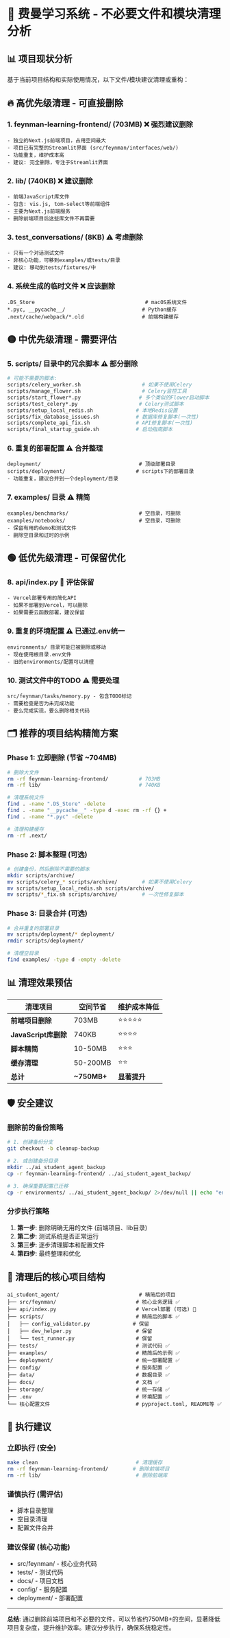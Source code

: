 # 🧹 费曼学习系统 - 不必要文件和模块清理分析

## 📊 项目现状分析

基于当前项目结构和实际使用情况，以下文件/模块建议清理或重构：

## 🔥 **高优先级清理 - 可直接删除**

### 1. **feynman-learning-frontend/ (703MB)** ❌ **强烈建议删除**
```
- 独立的Next.js前端项目，占用空间最大
- 项目已有完整的Streamlit界面 (src/feynman/interfaces/web/)
- 功能重复，维护成本高
- 建议: 完全删除，专注于Streamlit界面
```

### 2. **lib/ (740KB)** ❌ **建议删除**
```
- 前端JavaScript库文件
- 包含: vis.js, tom-select等前端组件
- 主要为Next.js前端服务
- 删除前端项目后这些库文件不再需要
```

### 3. **test_conversations/ (8KB)** ⚠️ **考虑删除**
```
- 只有一个对话测试文件
- 非核心功能，可移到examples/或tests/目录
- 建议: 移动到tests/fixtures/中
```

### 4. **系统生成的临时文件** ❌ **应该删除**
```
.DS_Store                                    # macOS系统文件
*.pyc, __pycache__/                         # Python缓存
.next/cache/webpack/*.old                   # 前端构建缓存
```

## 🟡 **中优先级清理 - 需要评估**

### 5. **scripts/ 目录中的冗余脚本** ⚠️ **部分删除**
```bash
# 可能不需要的脚本:
scripts/celery_worker.sh                    # 如果不使用Celery
scripts/manage_flower.sh                    # Celery监控工具
scripts/start_flower*.py                   # 多个类似的Flower启动脚本
scripts/test_celery*.py                    # Celery测试脚本
scripts/setup_local_redis.sh              # 本地Redis设置
scripts/fix_database_issues.sh            # 数据库修复脚本(一次性)
scripts/complete_api_fix.sh               # API修复脚本(一次性)
scripts/final_startup_guide.sh            # 启动指南脚本
```

### 6. **重复的部署配置** ⚠️ **合并整理**
```
deployment/                                # 顶级部署目录
scripts/deployment/                       # scripts下的部署目录
- 功能重复，建议合并到一个deployment/目录
```

### 7. **examples/ 目录** ⚠️ **精简**
```
examples/benchmarks/                       # 空目录，可删除
examples/notebooks/                        # 空目录，可删除
- 保留有用的demo和测试文件
- 删除空目录和过时的示例
```

## 🟢 **低优先级清理 - 可保留优化**

### 8. **api/index.py** 🤔 **评估保留**
```
- Vercel部署专用的简化API
- 如果不部署到Vercel，可以删除
- 如果需要云函数部署，建议保留
```

### 9. **重复的环境配置** ⚠️ **已通过.env统一**
```
environments/ 目录可能已被删除或移动
- 现在使用根目录.env文件
- 旧的environments/配置可以清理
```

### 10. **测试文件中的TODO** ⚠️ **需要处理**
```
src/feynman/tasks/memory.py - 包含TODO标记
- 需要检查是否为未完成功能
- 要么完成实现，要么删除相关代码
```

## 🗂️ **推荐的项目结构精简方案**

### Phase 1: 立即删除 (节省 ~704MB)
```bash
# 删除大文件
rm -rf feynman-learning-frontend/          # 703MB
rm -rf lib/                                # 740KB

# 清理系统文件
find . -name ".DS_Store" -delete
find . -name "__pycache__" -type d -exec rm -rf {} +
find . -name "*.pyc" -delete

# 清理构建缓存
rm -rf .next/
```

### Phase 2: 脚本整理 (可选)
```bash
# 创建备份，然后删除不需要的脚本
mkdir scripts/archive/
mv scripts/celery_* scripts/archive/        # 如果不使用Celery
mv scripts/setup_local_redis.sh scripts/archive/
mv scripts/*_fix.sh scripts/archive/        # 一次性修复脚本
```

### Phase 3: 目录合并 (可选)
```bash
# 合并重复的部署目录
mv scripts/deployment/* deployment/
rmdir scripts/deployment/

# 清理空目录
find examples/ -type d -empty -delete
```

## 📊 **清理效果预估**

| 清理项目 | 空间节省 | 维护成本降低 |
|---------|---------|------------|
| **前端项目删除** | 703MB | ⭐⭐⭐⭐⭐ |
| **JavaScript库删除** | 740KB | ⭐⭐⭐⭐ |
| **脚本精简** | 10-50MB | ⭐⭐⭐ |
| **缓存清理** | 50-200MB | ⭐⭐ |
| **总计** | **~750MB+** | **显著提升** |

## 🛡️ **安全建议**

### 删除前的备份策略
```bash
# 1. 创建备份分支
git checkout -b cleanup-backup

# 2. 或创建备份目录
mkdir ../ai_student_agent_backup
cp -r feynman-learning-frontend/ ../ai_student_agent_backup/

# 3. 确保重要配置已迁移
cp -r environments/ ../ai_student_agent_backup/ 2>/dev/null || echo "environments已迁移"
```

### 分步执行策略
1. **第一步**: 删除明确无用的文件 (前端项目、lib目录)
2. **第二步**: 测试系统是否正常运行
3. **第三步**: 逐步清理脚本和配置文件
4. **第四步**: 最终整理和优化

## 🎯 **清理后的核心项目结构**

```
ai_student_agent/                          # 精简后的项目
├── src/feynman/                          # 核心业务逻辑 ✅
├── api/index.py                          # Vercel部署 (可选) 🤔
├── scripts/                              # 精简后的脚本 ✅
│   ├── config_validator.py              # 保留
│   ├── dev_helper.py                     # 保留
│   └── test_runner.py                    # 保留
├── tests/                                # 测试代码 ✅
├── examples/                             # 精简后的示例 ✅
├── deployment/                           # 统一部署配置 ✅
├── config/                               # 服务配置 ✅
├── data/                                 # 数据目录 ✅
├── docs/                                 # 文档 ✅
├── storage/                              # 统一存储 ✅
├── .env                                  # 环境配置 ✅
└── 核心配置文件                            # pyproject.toml, README等 ✅
```

## 🚀 **执行建议**

### 立即执行 (安全)
```bash
make clean                                # 清理缓存
rm -rf feynman-learning-frontend/        # 删除前端项目
rm -rf lib/                               # 删除前端库
```

### 谨慎执行 (需评估)
- 脚本目录整理
- 空目录清理
- 配置文件合并

### 建议保留 (核心功能)
- src/feynman/ - 核心业务代码
- tests/ - 测试代码  
- docs/ - 项目文档
- config/ - 服务配置
- deployment/ - 部署配置

---

**总结**: 通过删除前端项目和不必要的文件，可以节省约750MB+的空间，显著降低项目复杂度，提升维护效率。建议分步执行，确保系统稳定性。
